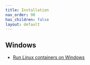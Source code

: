 ```yaml
---
title: Installation
nav_order: 90
has_children: false
layout: default
---
```


## Windows

* [Run Linux containers on Windows](https://ubuntu.com/tutorials/windows-ubuntu-hyperv-containers#1-overview)
